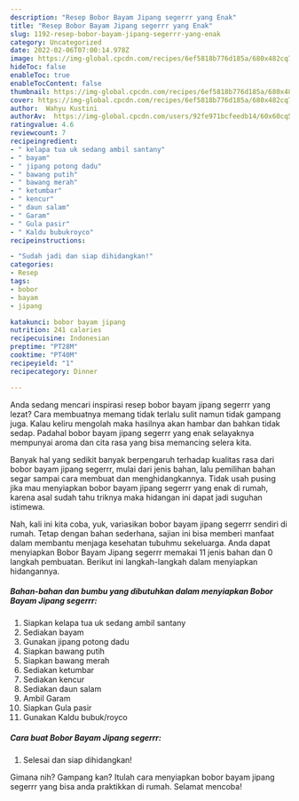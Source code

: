 ```yaml
---
description: "Resep Bobor Bayam Jipang segerrr yang Enak"
title: "Resep Bobor Bayam Jipang segerrr yang Enak"
slug: 1192-resep-bobor-bayam-jipang-segerrr-yang-enak
category: Uncategorized
date: 2022-02-06T07:00:14.978Z
image: https://img-global.cpcdn.com/recipes/6ef5818b776d185a/680x482cq70/bobor-bayam-jipang-segerrr-foto-resep-utama.jpg
hideToc: false
enableToc: true
enableTocContent: false
thumbnail: https://img-global.cpcdn.com/recipes/6ef5818b776d185a/680x482cq70/bobor-bayam-jipang-segerrr-foto-resep-utama.jpg
cover: https://img-global.cpcdn.com/recipes/6ef5818b776d185a/680x482cq70/bobor-bayam-jipang-segerrr-foto-resep-utama.jpg
author:  Wahyu Kustini
authorAv:  https://img-global.cpcdn.com/users/92fe971bcfeedb14/60x60cq50/avatar.jpg
ratingvalue: 4.6
reviewcount: 7
recipeingredient:
- " kelapa tua uk sedang ambil santany"
- " bayam"
- " jipang potong dadu"
- " bawang putih"
- " bawang merah"
- " ketumbar"
- " kencur"
- " daun salam"
- " Garam"
- " Gula pasir"
- " Kaldu bubukroyco"
recipeinstructions:

- "Sudah jadi dan siap dihidangkan!"
categories:
- Resep
tags:
- bobor
- bayam
- jipang

katakunci: bobor bayam jipang 
nutrition: 241 calories
recipecuisine: Indonesian
preptime: "PT28M"
cooktime: "PT40M"
recipeyield: "1"
recipecategory: Dinner

---
```



Anda sedang mencari inspirasi resep bobor bayam jipang segerrr yang lezat? Cara membuatnya memang tidak terlalu sulit namun tidak gampang juga. Kalau keliru mengolah maka hasilnya akan hambar dan bahkan tidak sedap. Padahal bobor bayam jipang segerrr yang enak selayaknya mempunyai aroma dan cita rasa yang bisa memancing selera kita.




Banyak hal yang sedikit banyak berpengaruh terhadap kualitas rasa dari bobor bayam jipang segerrr, mulai dari jenis bahan, lalu pemilihan bahan segar sampai cara membuat dan menghidangkannya. Tidak usah pusing jika mau menyiapkan bobor bayam jipang segerrr yang enak di rumah, karena asal sudah tahu triknya maka hidangan ini dapat jadi suguhan istimewa.


Nah, kali ini kita coba, yuk, variasikan bobor bayam jipang segerrr sendiri di rumah. Tetap dengan bahan sederhana, sajian ini bisa memberi manfaat dalam membantu menjaga kesehatan tubuhmu sekeluarga. Anda dapat menyiapkan Bobor Bayam Jipang segerrr memakai 11 jenis bahan dan 0 langkah pembuatan. Berikut ini langkah-langkah dalam menyiapkan hidangannya.

<!--inarticleads1-->

##### Bahan-bahan dan bumbu yang dibutuhkan dalam menyiapkan Bobor Bayam Jipang segerrr:

1. Siapkan  kelapa tua uk sedang ambil santany
1. Sediakan  bayam
1. Gunakan  jipang potong dadu
1. Siapkan  bawang putih
1. Siapkan  bawang merah
1. Sediakan  ketumbar
1. Sediakan  kencur
1. Sediakan  daun salam
1. Ambil  Garam
1. Siapkan  Gula pasir
1. Gunakan  Kaldu bubuk/royco




<!--inarticleads2-->

##### Cara buat Bobor Bayam Jipang segerrr:


1. Selesai dan siap dihidangkan!



Gimana nih? Gampang kan? Itulah cara menyiapkan bobor bayam jipang segerrr yang bisa anda praktikkan di rumah. Selamat mencoba!
